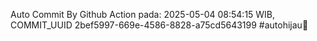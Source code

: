 Auto Commit By Github Action pada: 2025-05-04 08:54:15 WIB, COMMIT_UUID 2bef5997-669e-4586-8828-a75cd5643199 #autohijau🗿
